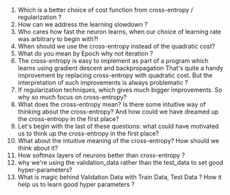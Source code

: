 1. Which is a better choice of cost function from cross-entropy / regularization ?
2. How can we address the learning slowdown ? 
3. Who cares how fast the neuron learns, when our choice of learning rate was arbitrary to begin with?!
4. When should we use the cross-entropy instead of the quadratic cost?  
5. What do you mean by Epoch why not iteration ?
6. The cross-entropy is easy to implement as part of a program which learns using gradient descent and backpropagation
 That's quite a handy improvement by replacing cross-entropy with quadratic cost.
 But the interpretation of such improvements is always problematic ?
7. If regularization techniques, which gives much bigger improvements. So why so much focus on cross-entropy?
8. What does the cross-entropy mean? Is there some intuitive way of thinking about the cross-entropy? And how could we have dreamed up the cross-entropy in the first place?
9. Let's begin with the last of these questions: what could have motivated us to think up the cross-entropy in the first place? 
10. What about the intuitive meaning of the cross-entropy? How should we think about it?
11. How softmax layers of neurons better than cross-entropy ?
12. why we're using the validation_data rather than the test_data to set good hyper-parameters?
13. What is magic behind Validation Data with Train Data, Test Data ? How it help us to learn good hyper parameters ?

	
